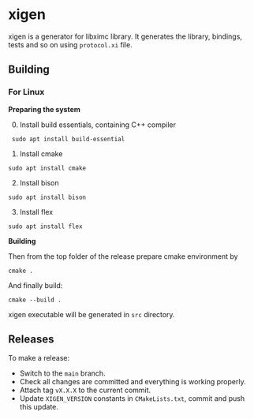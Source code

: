# xigen

xigen is a generator for libximc library. It generates the library, bindings, tests and so on using `protocol.xi` file.

## Building

### For Linux

**Preparing the system**

0. Install build essentials, containing C++ compiler

```shell
 sudo apt install build-essential
```

1. Install cmake

```shell
sudo apt install cmake
```

2. Install bison

```shell
sudo apt install bison
```

3. Install flex

```shell
sudo apt install flex
```

**Building**

Then from the top folder of the release prepare cmake environment by

```shell
cmake .
```

And finally build:

```shell
cmake --build .
```

xigen executable will be generated in `src` directory.

## Releases

To make a release:

* Switch to the `main` branch.
* Check all changes are committed and everything is working properly.
* Attach tag `vX.X.X` to the current commit.
* Update `XIGEN_VERSION` constants in `CMakeLists.txt`, commit and push this update.
